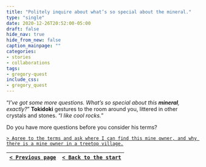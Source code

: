 ```yaml
---
title: "Politely inquire about what’s so special about the mineral."
type: "single"
date: 2020-12-26T20:52:00-05:00
draft: false
hide_nav: true
hide_from_new: false
caption_mainpage: ""
categories:
- stories
- collaborations
tags:
- gregory-quest
include_css:
- gregory_quest
---
```


“*I’ve got some more questions. What’s so special about this **mineral**, exactly?*” **Tokidoki** gestures to the room around you, littered in other crystals and stones. “*I like cool rocks.*”

Do you have more questions before you consider his terms?

[``> Agree to the terms and ask where I can find this mine owner, and why there is a mine owner in a treetop village.``](../74)

|[``< Previous page``](../72)|[``< Back to the start``](../)|
|---|---|